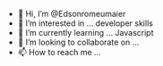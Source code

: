 - 👋 Hi, I’m @Edsonromeumaier
- 👀 I’m interested in ... developer skills
- 🌱 I’m currently learning ... Javascript
- 💞️ I’m looking to collaborate on ...
- 📫 How to reach me ...

<!---
Edsonromeumaier/Edsonromeumaier is a ✨ special ✨ repository because its `README.md` (this file) appears on your GitHub profile.
You can click the Preview link to take a look at your changes.
--->
